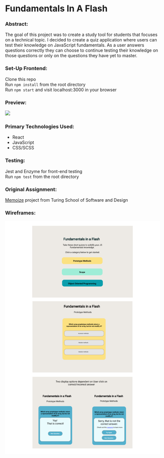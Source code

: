 # Fundamentals In A Flash

### Abstract:
The goal of this project was to create a study tool for students that focuses on a technical topic. I decided to create a quiz application where users can test their knowledge on JavaScript fundamentals. As a user answers questions correctly they can choose to continue testing their knowledge on those questions or only on the questions they have yet to master.
### Set-Up Frontend:
Clone this repo  
Run `npm install` from the root directory  
Run `npm start` and visit localhost:3000 in your browser
### Preview:
![](./assets/fund-flash-preview.gif)
### Primary Technologies Used:
* React
* JavaScript
* CSS/SCSS
### Testing:
Jest and Enzyme for front-end testing  
Run `npm test` from the root directory
### Original Assignment: 
[Memoize](http://frontend.turing.io/projects/memoize.html) project from Turing School of Software and Design
### Wireframes:
![Wireframes](./assets/fundamentals-wireframes.png)
